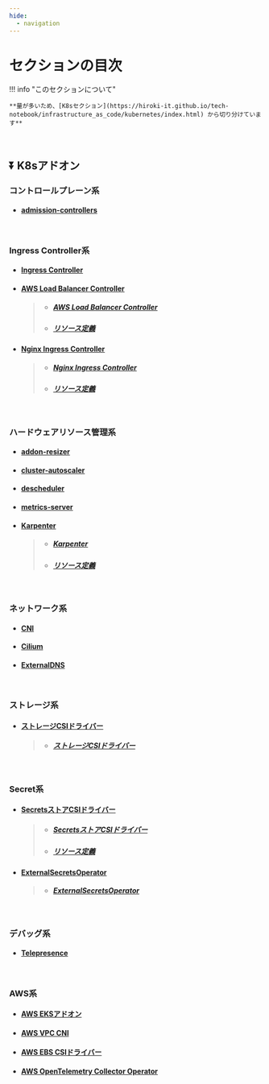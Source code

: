```yaml
---
hide:
  - navigation
---
```


# セクションの目次

!!! info "このセクションについて"

    **量が多いため、[K8sセクション](https://hiroki-it.github.io/tech-notebook/infrastructure_as_code/kubernetes/index.html) から切り分けています**

<br>

## ⏬ K8sアドオン

### コントロールプレーン系

- #### [admission-controllers](https://hiroki-it.github.io/tech-notebook/infrastructure_as_code/infrastructure_as_code_kubernetes_addon_component_control_plane_admission_controllers.html)

<br>

### Ingress Controller系

- #### [Ingress Controller](https://hiroki-it.github.io/tech-notebook/infrastructure_as_code/infrastructure_as_code_kubernetes_addon_ingress_controller.html)

- #### <u>AWS Load Balancer Controller</u>

  > - ##### [AWS Load Balancer Controller](https://hiroki-it.github.io/tech-notebook/infrastructure_as_code/infrastructure_as_code_kubernetes_addon_ingress_controller_alb.html)
  > - ##### [リソース定義](https://hiroki-it.github.io/tech-notebook/infrastructure_as_code/infrastructure_as_code_kubernetes_addon_ingress_controller_alb_resource_definition.html)

- #### <u>Nginx Ingress Controller</u>
  > - ##### [Nginx Ingress Controller](https://hiroki-it.github.io/tech-notebook/infrastructure_as_code/infrastructure_as_code_kubernetes_addon_ingress_controller_nginx.html)
  > - ##### [リソース定義](https://hiroki-it.github.io/tech-notebook/infrastructure_as_code/infrastructure_as_code_kubernetes_addon_ingress_controller_nginx_resource_definition.html)

<br>

### ︎ハードウェアリソース管理系

- #### [︎addon-resizer](https://hiroki-it.github.io/tech-notebook/infrastructure_as_code/infrastructure_as_code_kubernetes_addon_hardware_resource_management_addon_resizer.html)

- #### [︎cluster-autoscaler](https://hiroki-it.github.io/tech-notebook/infrastructure_as_code/infrastructure_as_code_kubernetes_addon_hardware_resource_management_cluster_autoscaler.html)

- #### [︎descheduler](https://hiroki-it.github.io/tech-notebook/infrastructure_as_code/infrastructure_as_code_kubernetes_addon_hardware_resource_management_descheduler.html)

- #### [metrics-server](https://hiroki-it.github.io/tech-notebook/infrastructure_as_code/infrastructure_as_code_kubernetes_addon_hardware_resource_management_metrics_server.html)

- #### <u>Karpenter</u>
  > - ##### [Karpenter](https://hiroki-it.github.io/tech-notebook/infrastructure_as_code/infrastructure_as_code_kubernetes_addon_hardware_resource_management_karpenter.html)
  > - ##### [リソース定義](https://hiroki-it.github.io/tech-notebook/infrastructure_as_code/infrastructure_as_code_kubernetes_addon_hardware_resource_management_karpenter_resource_definition.html)

<br>

### ネットワーク系

- #### [CNI](https://hiroki-it.github.io/tech-notebook/infrastructure_as_code/infrastructure_as_code_kubernetes_addon_network_cni.html)

- #### [Cilium](https://hiroki-it.github.io/tech-notebook/infrastructure_as_code/infrastructure_as_code_kubernetes_addon_network_cilium.html)

- #### [ExternalDNS](https://hiroki-it.github.io/tech-notebook/infrastructure_as_code/infrastructure_as_code_kubernetes_addon_network_external_dns.html)

<br>

### ストレージ系

- #### <u>ストレージCSIドライバー</u>
  > - ##### [ストレージCSIドライバー](https://hiroki-it.github.io/tech-notebook/infrastructure_as_code/infrastructure_as_code_kubernetes_addon_storage_csi_driver.html)

<br>

### Secret系

- #### <u>SecretsストアCSIドライバー</u>

  > - ##### [SecretsストアCSIドライバー](https://hiroki-it.github.io/tech-notebook/infrastructure_as_code/infrastructure_as_code_kubernetes_addon_secret_secrets_store_csi_driver.html)
  > - ##### [︎リソース定義](https://hiroki-it.github.io/tech-notebook/infrastructure_as_code/infrastructure_as_code_kubernetes_addon_secret_secrets_store_csi_driver_resource_definition.html)

- #### <u>ExternalSecretsOperator</u>

  > - ##### [ExternalSecretsOperator](https://hiroki-it.github.io/tech-notebook/infrastructure_as_code/infrastructure_as_code_kubernetes_addon_secret_external_secrets_oprator.html)

<br>

### デバッグ系

- #### [Telepresence](https://hiroki-it.github.io/tech-notebook/infrastructure_as_code/infrastructure_as_code_kubernetes_addon_debug_telepresence.html)

<br>

### AWS系

- #### [AWS EKSアドオン](https://hiroki-it.github.io/tech-notebook/infrastructure_as_code/infrastructure_as_code_kubernetes_addon_cloud_provider_aws_eks.html)

- #### [AWS VPC CNI](https://hiroki-it.github.io/tech-notebook/infrastructure_as_code/infrastructure_as_code_kubernetes_addon_cloud_provider_aws_eks_vpc_cni.html)

- #### [AWS EBS CSIドライバー](https://hiroki-it.github.io/tech-notebook/infrastructure_as_code/infrastructure_as_code_kubernetes_addon_cloud_provider_aws_eks_ebs_csi_driver.html)

- #### [AWS OpenTelemetry Collector Operator](https://hiroki-it.github.io/tech-notebook/infrastructure_as_code/infrastructure_as_code_kubernetes_addon_cloud_provider_aws_eks_open_telemetry_collector_operator.html)

<br>
